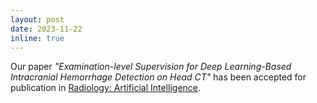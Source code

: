 ```yaml
---
layout: post
date: 2023-11-22
inline: true
---
```


Our paper _"Examination-level Supervision for Deep Learning-Based Intracranial Hemorrhage Detection on Head CT"_ has been accepted for publication in [Radiology: Artificial Intelligence](https://pubs.rsna.org/eprint/KYXJVGM7RDHXQDFXXNKZ/full).
